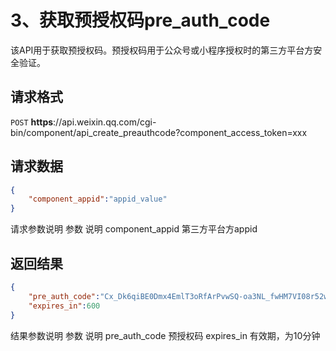 # 3、获取预授权码pre_auth_code
该API用于获取预授权码。预授权码用于公众号或小程序授权时的第三方平台方安全验证。

## 请求格式

`POST` **https**://api.weixin.qq.com/cgi-bin/component/api_create_preauthcode?component_access_token=xxx

## 请求数据

```json
{
    "component_appid":"appid_value" 
}
```

请求参数说明
参数	说明
component_appid	第三方平台方appid

## 返回结果

```json
{
    "pre_auth_code":"Cx_Dk6qiBE0Dmx4EmlT3oRfArPvwSQ-oa3NL_fwHM7VI08r52wazoZX2Rhpz1dEw",
    "expires_in":600
}
```

结果参数说明
参数	说明
pre_auth_code	预授权码
expires_in	有效期，为10分钟
